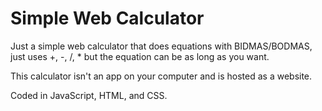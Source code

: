 # Simple Web Calculator
Just a simple web calculator that does equations with BIDMAS/BODMAS, just uses +, -, /, * but the equation can be as long as you want.

This calculator isn't an app on your computer and is hosted as a website.

Coded in JavaScript, HTML, and CSS.
